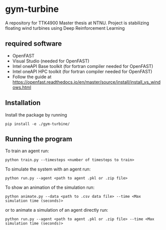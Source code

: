 # gym-turbine
A repository for TTK4900 Master thesis at NTNU. Project is stabilizing floating wind turbines using Deep Reinforcement Learning

## required software
 - OpenFAST
  - Visual Studio (needed for OpenFAST)
  - Intel oneAPI Base toolkit (for fortran compiler needed for OpenFAST) 
  - Intel oneAPI HPC toolkit (for fortran compiler needed for OpenFAST)
  - Follow the guide at https://openfast.readthedocs.io/en/master/source/install/install_vs_windows.html

## Installation
Install the package by running
```
pip install -e ./gym-turbine/
```

## Running the program

To train an agent run:
```
python train.py --timesteps <number of timesteps to train>
```

To simulate the system with an agent run:
```
python run.py --agent <path to agent .pkl or .zip file>
```

To show an animation of the simulation run:
```
python animate.py --data <path to .csv data file> --time <Max simulation time (seconds)>
```
or to animate a simulation of an agent directly run:
```
python run.py --agent <path to agent .pkl or .zip file> --time <Max simulation time (seconds)>
```
